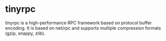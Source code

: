 # tinyrpc
tinyrpc is a high-performance RPC framework based on protocol buffer encoding. It is based on net/rpc and supports multiple compression formats (gzip, snappy, zlib).
